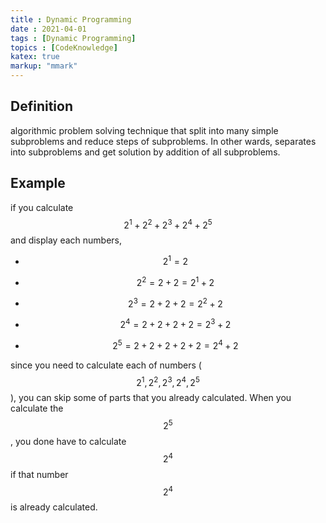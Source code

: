 ```yaml
---
title : Dynamic Programming
date : 2021-04-01
tags : [Dynamic Programming]
topics : [CodeKnowledge]
katex: true
markup: "mmark"
---
```


## Definition

algorithmic problem solving technique that split into many simple subproblems and reduce steps of subproblems. In other wards, separates into subproblems and get solution by addition of all subproblems.

## Example

if you calculate $$2^1+2^2+2^3+2^4+2^5$$ and display each numbers,

- $$2^1=2$$

- $$2^2=2+2 =2^1+2$$

- $$2^3=2+2+2                     =2^2+2$$

- $$2^4=2+2+2+2             =2^3+2$$

- $$2^5=2+2+2+2+2      =2^4+2$$

since you need to calculate each of numbers ($$2^1,2^2,2^3,2^4,2^5$$), you can skip some of parts that you already calculated. When you calculate the $$2^5$$, you done have to calculate $$2^4$$ if that number $$2^4$$ is already calculated.